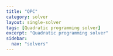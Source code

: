 ```yaml
---
title: "QPC"
category: solver
layout: single-solver
tags: [Quadratic programming solver]
excerpt: "Quadratic programming solver"
sidebar:
  nav: "solvers"
---
```

